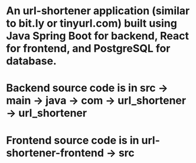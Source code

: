 # An url-shortener application (similar to bit.ly or tinyurl.com) built using Java Spring Boot for backend, React for frontend, and PostgreSQL for database.

# Backend source code is in src -> main -> java -> com -> url_shortener -> url_shortener

# Frontend source code is in url-shortener-frontend -> src
